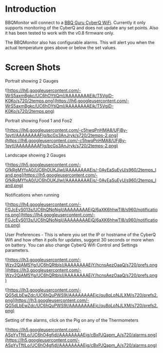 # Introduction #

BBQMonitor will connect to a <a href='http://www.thebbqguru.com/'>BBQ Guru </a> <a href='http://www.thebbqguru.com/products/CyberQ-Wifi.html'>CyberQ WiFi</a>. Currently it only supports monitoring of the CyberQ and does not update any set points. Also it has been tested to work with the v0.8 firmware only.

The BBQMonitor also has configurable alarms. This will alert you when the actual temperature goes above or below the set values.


# Screen Shots #

Portrait showing 2 Gauges

![https://lh6.googleusercontent.com/-WrS5axmBgkc/UC6hOYtiQmI/AAAAAAAAEik/T5VgjD-K0Ko/s720/2temps.png](https://lh6.googleusercontent.com/-WrS5axmBgkc/UC6hOYtiQmI/AAAAAAAAEik/T5VgjD-K0Ko/s720/2temps.png)

Portrait showing Food 1 and Foo2

![https://lh6.googleusercontent.com/-c5hwqPnHMA8/UFjBy-1qytI/AAAAAAAAFIg/bcGs3AnJryk/s720/2temps-2.png](https://lh6.googleusercontent.com/-c5hwqPnHMA8/UFjBy-1qytI/AAAAAAAAFIg/bcGs3AnJryk/s720/2temps-2.png)

Landscape showing 2 Gauges

![https://lh5.googleusercontent.com/-GfkRgMYfxA0/UC6hOUKJIwI/AAAAAAAAEis/-0AyEaSuEyU/s960/2temps_land.png](https://lh5.googleusercontent.com/-GfkRgMYfxA0/UC6hOUKJIwI/AAAAAAAAEis/-0AyEaSuEyU/s960/2temps_land.png)

Notifications when running

![https://lh4.googleusercontent.com/-FGJcEyS013s/UC6hQNoNgjI/AAAAAAAAEjQ/6aXK6hhwTl8/s960/notifications.png](https://lh4.googleusercontent.com/-FGJcEyS013s/UC6hQNoNgjI/AAAAAAAAEjQ/6aXK6hhwTl8/s960/notifications.png)

User Preferences - This is where you set the IP or hostname of the CyberQ Wifi and how often it polls for updates, suggest 30 seconds or more when on battery. You can also change CyberQ Wifi Control and Settings parameters.

![https://lh3.googleusercontent.com/-Wzv2QiAMSYg/UC6hQRtblsI/AAAAAAAAEjY/hcnsAezOaaQ/s720/prefs.png](https://lh3.googleusercontent.com/-Wzv2QiAMSYg/UC6hQRtblsI/AAAAAAAAEjY/hcnsAezOaaQ/s720/prefs.png)

![https://lh3.googleusercontent.com/-QG5dLbEwZdc/UC6hQuPWS9I/AAAAAAAAEjc/qu8qLpNJLXM/s720/prefs2.png](https://lh3.googleusercontent.com/-QG5dLbEwZdc/UC6hQuPWS9I/AAAAAAAAEjc/qu8qLpNJLXM/s720/prefs2.png)

Setting of the alarms, click on the Pig on any of the Thermometers

![https://lh5.googleusercontent.com/-ASpYyTftlLo/UC6hO4gfjdI/AAAAAAAAEjg/cBxPJQapm_A/s720/alarms.png](https://lh5.googleusercontent.com/-ASpYyTftlLo/UC6hO4gfjdI/AAAAAAAAEjg/cBxPJQapm_A/s720/alarms.png)